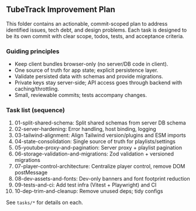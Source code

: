 ## TubeTrack Improvement Plan

This folder contains an actionable, commit-scoped plan to address identified issues, tech debt, and design problems. Each task is designed to be its own commit with clear scope, todos, tests, and acceptance criteria.

### Guiding principles
- Keep client bundles browser-only (no server/DB code in client).
- One source of truth for app state; explicit persistence layer.
- Validate persisted data with schemas and provide migrations.
- Private keys stay server-side; API access goes through backend with caching/throttling.
- Small, reviewable commits; tests accompany changes.

### Task list (sequence)
1. 01-split-shared-schema: Split shared schemas from server DB schema
2. 02-server-hardening: Error handling, host binding, logging
3. 03-tailwind-alignment: Align Tailwind version/plugins and ESM imports
4. 04-state-consolidation: Single source of truth for playlists/settings
5. 05-youtube-proxy-and-pagination: Server proxy + playlist pagination
6. 06-storage-validation-and-migrations: Zod validation + versioned migrations
7. 07-player-control-architecture: Centralize player control, remove DOM postMessage
8. 08-dev-assets-and-fonts: Dev-only banners and font footprint reduction
9. 09-tests-and-ci: Add test infra (Vitest + Playwright) and CI
10. 10-dep-trim-and-cleanup: Remove unused deps; tidy configs

See `tasks/*` for details on each.

